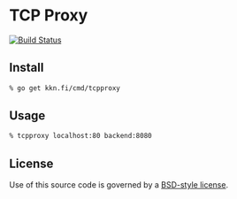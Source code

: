 # TCP Proxy

[![Build Status](https://travis-ci.org/kare/tcpproxy.svg?branch=master)](https://travis-ci.org/kare/tcpproxy)

## Install

```sh
% go get kkn.fi/cmd/tcpproxy
```

## Usage

```sh
% tcpproxy localhost:80 backend:8080
```

## License

Use of this source code is governed by a [BSD-style license](LICENSE).

